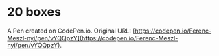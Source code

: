 # 20 boxes

A Pen created on CodePen.io. Original URL: [https://codepen.io/Ferenc-Meszl-nyi/pen/vYQQpzY](https://codepen.io/Ferenc-Meszl-nyi/pen/vYQQpzY).

